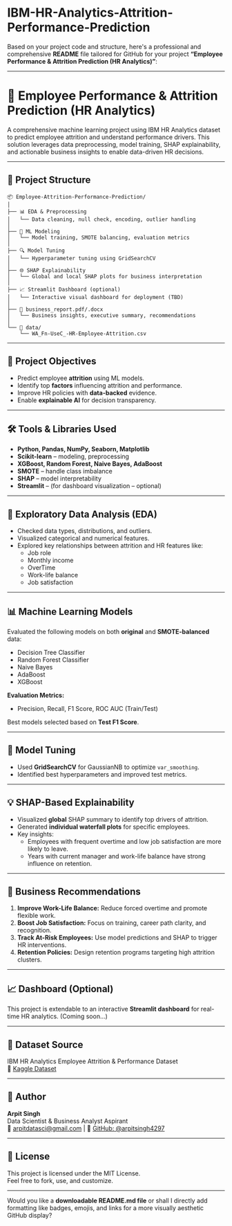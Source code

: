 # IBM-HR-Analytics-Attrition-Performance-Prediction

Based on your project code and structure, here's a professional and comprehensive **README** file tailored for GitHub for your project **“Employee Performance & Attrition Prediction (HR Analytics)”**:

---

# 🧠 Employee Performance & Attrition Prediction (HR Analytics)

A comprehensive machine learning project using IBM HR Analytics dataset to predict employee attrition and understand performance drivers. This solution leverages data preprocessing, model training, SHAP explainability, and actionable business insights to enable data-driven HR decisions.

---

## 📁 Project Structure

```
📦 Employee-Attrition-Performance-Prediction/
│
├── 📊 EDA & Preprocessing
│   └── Data cleaning, null check, encoding, outlier handling
│
├── 🤖 ML Modeling
│   └── Model training, SMOTE balancing, evaluation metrics
│
├── 🔍 Model Tuning
│   └── Hyperparameter tuning using GridSearchCV
│
├── 🌐 SHAP Explainability
│   └── Global and local SHAP plots for business interpretation
│
├── 📈 Streamlit Dashboard (optional)
│   └── Interactive visual dashboard for deployment (TBD)
│
├── 📜 business_report.pdf/.docx
│   └── Business insights, executive summary, recommendations
│
└── 📂 data/
    └── WA_Fn-UseC_-HR-Employee-Attrition.csv
```

---

## 📌 Project Objectives

- Predict employee **attrition** using ML models.
- Identify top **factors** influencing attrition and performance.
- Improve HR policies with **data-backed** evidence.
- Enable **explainable AI** for decision transparency.

---

## 🛠️ Tools & Libraries Used

- **Python, Pandas, NumPy, Seaborn, Matplotlib**
- **Scikit-learn** – modeling, preprocessing
- **XGBoost, Random Forest, Naive Bayes, AdaBoost**
- **SMOTE** – handle class imbalance
- **SHAP** – model interpretability
- **Streamlit** – (for dashboard visualization – optional)

---

## 🔎 Exploratory Data Analysis (EDA)

- Checked data types, distributions, and outliers.
- Visualized categorical and numerical features.
- Explored key relationships between attrition and HR features like:
  - Job role
  - Monthly income
  - OverTime
  - Work-life balance
  - Job satisfaction

---

## 📊 Machine Learning Models

Evaluated the following models on both **original** and **SMOTE-balanced** data:

- Decision Tree Classifier
- Random Forest Classifier
- Naive Bayes
- AdaBoost
- XGBoost

**Evaluation Metrics:**

- Precision, Recall, F1 Score, ROC AUC (Train/Test)

Best models selected based on **Test F1 Score**.

---

## 🧪 Model Tuning

- Used **GridSearchCV** for GaussianNB to optimize `var_smoothing`.
- Identified best hyperparameters and improved test metrics.

---

## 💡 SHAP-Based Explainability

- Visualized **global** SHAP summary to identify top drivers of attrition.
- Generated **individual waterfall plots** for specific employees.
- Key insights:
  - Employees with frequent overtime and low job satisfaction are more likely to leave.
  - Years with current manager and work-life balance have strong influence on retention.

---

## 💼 Business Recommendations

1. **Improve Work-Life Balance:** Reduce forced overtime and promote flexible work.
2. **Boost Job Satisfaction:** Focus on training, career path clarity, and recognition.
3. **Track At-Risk Employees:** Use model predictions and SHAP to trigger HR interventions.
4. **Retention Policies:** Design retention programs targeting high attrition clusters.

---

## 📈 Dashboard (Optional)

This project is extendable to an interactive **Streamlit dashboard** for real-time HR analytics. (Coming soon...)

---

## 📁 Dataset Source

IBM HR Analytics Employee Attrition & Performance Dataset  
🧾 [Kaggle Dataset](https://www.kaggle.com/datasets/pavansubhasht/ibm-hr-analytics-attrition-dataset)

---

## 👤 Author

**Arpit Singh**  
Data Scientist & Business Analyst Aspirant  
📧 arpitdatasci@gmail.com | 🐙 [GitHub: @arpitsingh4297](https://github.com/arpitsingh4297)

---

## 📌 License

This project is licensed under the MIT License.  
Feel free to fork, use, and customize.

---

Would you like a **downloadable README.md file** or shall I directly add formatting like badges, emojis, and links for a more visually aesthetic GitHub display?
